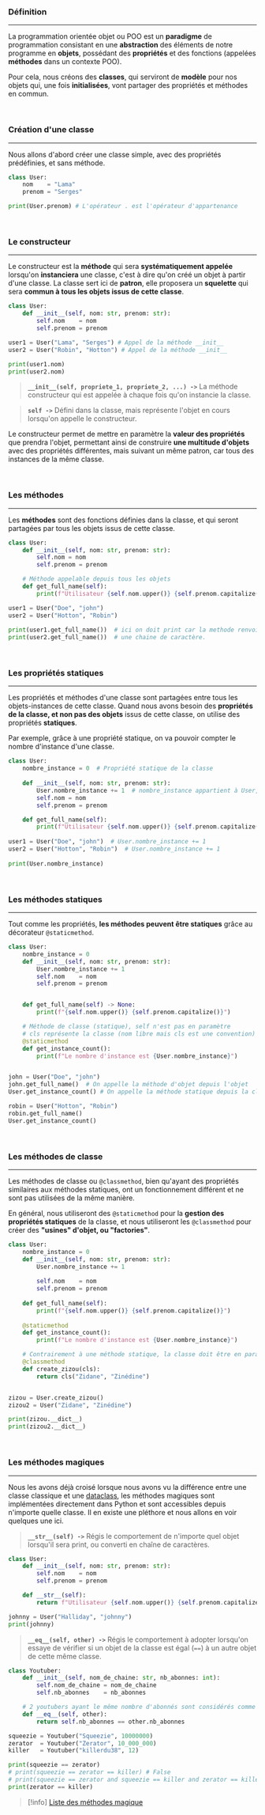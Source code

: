 ### Définition
---

La programmation orientée objet ou POO est un **paradigme** de programmation consistant en une **abstraction** des éléments de notre programme en **objets**, possédant des **propriétés** et des fonctions (appelées **méthodes** dans un contexte POO).

Pour cela, nous créons des **classes**, qui serviront  de **modèle** pour nos objets qui, une fois **initialisées**, vont partager des propriétés et méthodes en commun.

<br>

### Création d'une classe
---

Nous allons d'abord créer une classe simple, avec des propriétés prédéfinies, et sans méthode.

```python
class User:
	nom    = "Lama"
	prenom = "Serges"

print(User.prenom) # L'opérateur . est l'opérateur d'appartenance
```

<br>

### Le constructeur
---

Le constructeur est la **méthode** qui sera **systématiquement appelée** lorsqu'on **instanciera** une classe, c'est à dire qu'on créé un objet à partir d'une classe. La classe sert ici de **patron**, elle proposera un **squelette** qui sera **commun à tous les objets issus de cette classe**.

```python
class User:
	def __init__(self, nom: str, prenom: str):
		self.nom    = nom
		self.prenom = prenom

user1 = User("Lama", "Serges") # Appel de la méthode __init__
user2 = User("Robin", "Hotton") # Appel de la méthode __init__

print(user1.nom)
print(user2.nom)
```

>  **`__init__(self, propriete_1, propriete_2, ...) ->`** La méthode constructeur qui est appelée à chaque fois qu'on instancie la classe.

> **`self ->`** Défini dans la classe, mais représente l'objet en cours lorsqu'on appelle le constructeur.

Le constructeur permet de mettre en paramètre la **valeur des propriétés** que prendra l'objet, permettant ainsi de construire **une multitude d'objets** avec des propriétés différentes, mais suivant un même patron, car tous des instances de la même classe.

<br>

### Les méthodes

---

Les **méthodes** sont des fonctions définies dans la classe, et qui seront partagées par tous les objets issus de cette classe.

```python
class User:  
    def __init__(self, nom: str, prenom: str):  
        self.nom = nom  
        self.prenom = prenom  

	# Méthode appelable depuis tous les objets
    def get_full_name(self):  
        print(f"Utilisateur {self.nom.upper()} {self.prenom.capitalize()}")  

user1 = User("Doe", "john")
user2 = User("Hotton", "Robin")
  
print(user1.get_full_name())  # ici on doit print car la methode renvoie
print(user2.get_full_name())  # une chaine de caractère.
```

<br>

### Les propriétés statiques
---

Les propriétés et méthodes d'une classe sont partagées entre tous les objets-instances de cette classe. Quand nous avons besoin des **propriétés de la classe, et non pas des objets** issus de cette classe, on utilise des propriétés **statiques**.

Par exemple, grâce à une propriété statique, on va pouvoir compter le nombre d'instance d'une classe.

```python
class User:  
    nombre_instance = 0  # Propriété statique de la classe  
  
    def __init__(self, nom: str, prenom: str):  
        User.nombre_instance += 1  # nombre_instance appartient à User, pas à self  
        self.nom = nom  
        self.prenom = prenom  

    def get_full_name(self):  
        print(f"Utilisateur {self.nom.upper()} {self.prenom.capitalize()}")  
  
user1 = User("Doe", "john")  # User.nombre_instance += 1  
user2 = User("Hotton", "Robin")  # User.nombre_instance += 1  
  
print(User.nombre_instance)
```

<br>

### Les méthodes statiques
---

Tout comme les propriétés, **les méthodes peuvent être statiques** grâce au décorateur `@staticmethod`.

```python
class User:
	nombre_instance = 0
	def __init__(self, nom: str, prenom: str):
		User.nombre_instance += 1
		self.nom    = nom
		self.prenom = prenom


	def get_full_name(self) -> None:
		print(f"{self.nom.upper()} {self.prenom.capitalize()}")

	# Méthode de classe (statique), self n'est pas en paramètre
	# cls représente la classe (nom libre mais cls est une convention)
	@staticmethod
	def get_instance_count():
		print(f"Le nombre d'instance est {User.nombre_instance}")


john = User("Doe", "john")
john.get_full_name()  # On appelle la méthode d'objet depuis l'objet
User.get_instance_count() # On appelle la méthode statique depuis la classe

robin = User("Hotton", "Robin")
robin.get_full_name()
User.get_instance_count()
```

<br>

### Les méthodes de classe
---

Les méthodes de classe ou `@classmethod`, bien qu'ayant des propriétés similaires aux méthodes statiques, ont un fonctionnement différent et ne sont pas utilisées de la même manière.

En général, nous utiliseront des `@staticmethod` pour la **gestion des propriétés statiques** de la classe, et nous utiliseront les `@classmethod` pour créer des **"usines" d'objet, ou "factories"**.

```python
class User:
	nombre_instance = 0
	def __init__(self, nom: str, prenom: str):
		User.nombre_instance += 1
		
		self.nom    = nom
		self.prenom = prenom
		
	def get_full_name(self):
		print(f"{self.nom.upper()} {self.prenom.capitalize()}")
		
	@staticmethod
	def get_instance_count():
		print(f"Le nombre d'instance est {User.nombre_instance}")

	# Contrairement à une méthode statique, la classe doit être en paramètre
	@classmethod
	def create_zizou(cls):
		return cls("Zidane", "Zinédine")


zizou = User.create_zizou()
zizou2 = User("Zidane", "Zinédine")

print(zizou.__dict__)
print(zizou2.__dict__)
```

<br>

### Les méthodes magiques
---

Nous les avons déjà croisé lorsque nous avons vu la différence entre une classe classique et une [dataclass](25.%20La%20programmation%20orientée%20objet%20-%20Introduction.md#Les%20dataclasses), les méthodes magiques sont implémentées directement dans Python et sont accessibles depuis n'importe  quelle classe. Il en existe une pléthore et nous allons en voir quelques une ici.

> **`__str__(self) ->`** Régis le comportement de n'importe quel objet lorsqu'il sera print, ou converti en chaîne de caractères.
```python
class User:
	def __init__(self, nom: str, prenom: str):
		self.nom    = nom
		self.prenom = prenom

	def __str__(self):
		return f"Utilisateur {self.nom.upper()} {self.prenom.capitalize()}"

johnny = User("Halliday", "johnny")
print(johnny)
```

> **`__eq__(self, other) ->`** Régis le comportement à adopter lorsqu'on essaye de vérifier si un objet de la classe est égal (`==`) à un autre objet de cette même classe.
```python
class Youtuber:
	def __init__(self, nom_de_chaine: str, nb_abonnes: int):
		self.nom_de_chaine = nom_de_chaine
		self.nb_abonnes    = nb_abonnes

	# 2 youtubers ayant le même nombre d'abonnés sont considérés comme égaux
	def __eq__(self, other):
		return self.nb_abonnes == other.nb_abonnes

squeezie = Youtuber("Squeezie", 10000000)
zerator  = Youtuber("Zerator", 10_000_000)
killer   = Youtuber("killerdu38", 12)

print(squeezie == zerator)
# print(squeezie == zerator == killer) # False
# print(squeezie == zerator and squeezie == killer and zerator == killer)
print(zerator == killer)
```


> [!info] [Liste des méthodes magique](obsidian://open?vault=cours-python-entier&file=Annexes%2FListe%20des%20m%C3%A9thodes%20magiques)
